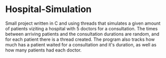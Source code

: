 # Hospital-Simulation

Small project written in C and using threads that simulates a given amount of patients viziting a hospital with 5 doctors for a consultation. The times between arriving patients and the consultation durations are random, and for each patient there is a thread created. The program also tracks how much has a patient waited for a consultation and it's duration, as well as how many patients had each doctor.
